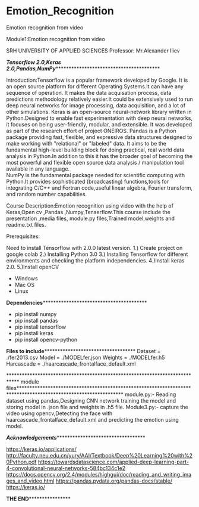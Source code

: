 # Emotion_Recognition
Emotion recognition from video

Module1:Emotion recognition from video 

SRH UNIVERSITY OF APPLIED SCIENCES
Professor: Mr.Alexander Iliev

***************************************************************************Tensorflow 2.0,Keras 2.0,Pandas,NumPy*******************************************************************************************************************


Introduction:Tensorflow is a popular framework developed by Google. It is an open source platform for different Operating Systems.It can have any sequence of operation. It makes the data acquisation process, data predictions methodology relatively easier.It could be extensively used to run deep neural networks for image processing, data acquisition, and a lot of other simulations.
             Keras is an open-source neural-network library written in Python.Designed to enable fast experimentation with deep neural networks, it focuses on being user-friendly, modular, and extensible. It was developed as part of the research effort of project ONEIROS.
             Pandas is a Python package providing fast, flexible, and expressive data structures designed to make working with "relational" or "labeled" data. It aims to be the fundamental high-level building block for doing practical, real world data analysis in Python.In addition to this it has the broader goal of becoming the most powerful and flexible open source data analysis / manipulation tool available in any language.    
             NumPy is the fundamental package needed for scientific computing with Python.It provides sophisticated (broadcasting) functions,tools for integrating C/C++ and Fortran code,useful linear algebra, Fourier transform, and random number capabilities.



 
Course Description:Emotion recognition using video with the help of Keras,Open cv ,Pandas ,Numpy,Tenserflow.This course include the presentation ,media files, module.py files,Trained model,weights and readme.txt files.


Prerequisites:

Need to install Tensorflow with 2.0.0 latest version.
1.) Create project on google colab
2.) Installing Python 3.0
3.) Installing Tensorflow for different environments and checking the platform independencies.
4.)Install keras 2.0.
5.)Install openCV
* Windows
* Mac OS
* Linux

****************************************************************************Dependencies********************************************************************************************************************

* pip install numpy
* pip install pandas
* pip install tensorflow
* pip install keras
* pip install opencv-python

****************************************************************************Files to include***************************************************************************************************************
Dataset = ./fer2013.csv
Model = ./MODELfer.json
Weights = ./MODELfer.h5
Harcascade = ./haarcascade_frontalface_default.xml

**************************************************************************** module files****************************************************************************************************************
module.py:-  Reading dataset using pandas,Designing CNN network training the model and storing model in .json file and weights in .h5 file.
Module3.py:- capture the video using opencv,Detecting the face with haarcascade_frontalface_default.xml and predicting the emotion using model.

***********************Acknowledgements*********************************************************

https://keras.io/applications/
http://faculty.neu.edu.cn/yury/AAI/Textbook/Deep%20Learning%20with%20Python.pdf
https://towardsdatascience.com/applied-deep-learning-part-4-convolutional-neural-networks-584bc134c1e2
https://docs.opencv.org/2.4/modules/highgui/doc/reading_and_writing_images_and_video.html
https://pandas.pydata.org/pandas-docs/stable/
https://keras.io/



**************************************************************************************THE END******************************************************************************************************

